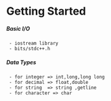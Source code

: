 # Getting Started
##### Basic I/O
     - iostream library
     - bits/stdc++.h 
##### Data Types
     - for integer => int,long,long long
     - for decimal => float,double
     - for string  => string ,getline
     - for character => char
     
     